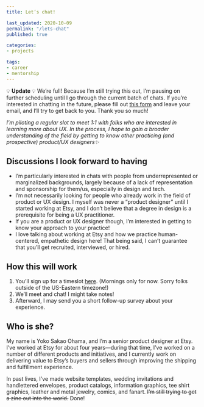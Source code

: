 ```yaml
---
title: Let’s chat!

last_updated: 2020-10-09
permalink: "/lets-chat"
published: true

categories:
- projects

tags:
- career
- mentorship
---
```


💡 **Update** 💡 We’re full! Because I’m still trying this out, I’m pausing on further scheduling until I go through the current batch of chats. If you’re interested in chatting in the future, please fill out [this form](https://docs.google.com/forms/d/e/1FAIpQLSebrsJWjmDnVtUNm23VVigPbggqysV7iu3M0_BcmZSZu2IoPA/viewform?usp=sf_link) and leave your email, and I’ll try to get back to you. Thank you so much!

<p class="text-body-largest text-full-width"><em>I’m piloting a regular slot to meet 1:1 with folks who are interested in learning more about UX. In the process, I hope to gain a broader understanding of the field by getting to know other practicing (and prospective) product/UX designers✨</em></p>

## Discussions I look forward to having

- I’m particularly interested in chats with people from underrepresented or marginalized backgrounds, largely because of a lack of representation and sponsorship for them/us, especially in design and tech. 
- I’m not necessarily looking for people who already work in the field of product or UX design. I myself was never a “product designer” until I started working at Etsy, and I don’t believe that a degree in design is a prerequisite for being a UX practitioner. 
- If you are a product or UX designer though, I’m interested in getting to know your approach to your practice!
- I love talking about working at Etsy and how we practice human-centered, empathetic design here! That being said, I can’t guarantee that you’ll get recruited, interviewed, or hired. 

## How this will work

1. You’ll sign up for a timeslot [here](https://calendly.com/psyoko/lets-chat). (Mornings only for now. Sorry folks outside of the US-Eastern timezone!)
2. We’ll meet and chat! I might take notes!
3. Afterward, I may send you a short follow-up survey about your experience.

## Who is she?

My name is Yoko Sakao Ohama, and I’m a senior product designer at Etsy. I’ve worked at Etsy for about four years—during that time, I’ve worked on a number of different products and initiatives, and I currently work on delivering value to Etsy’s buyers and sellers through improving the shipping and fulfillment experience.

In past lives, I’ve made website templates, wedding invitations and handlettered envelopes, product catalogs, information graphics, tee shirt graphics, leather and metal jewelry, comics, and fanart. ~~I’m still trying to get a zine out into the world.~~ Done!
